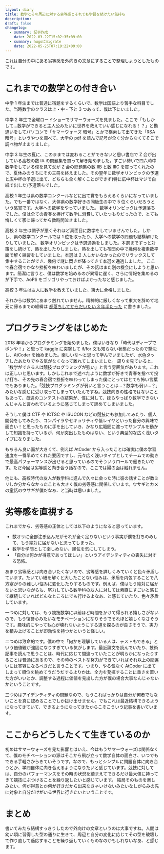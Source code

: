 ```yaml
---
layout: diary
title: 数学とその周辺に対する劣等感とそれでも学習を続けたい気持ち
description: 
draft: false
changelog:
  - summary: 記事作成
    date: 2022-03-22T15:02:35+09:00
  - summary: hugoにmigrate
    date: 2022-05-25T07:19:22+09:00
---
```


これは自分の中にある劣等感を外向きの文章にすることで整理しようとしたものです。

# これまでの数学との付き合い

中学 1 年生までは普通に宿題をするくらいで、数学は国語より苦手な科目でした。当時数学のクラスは上・中・下と 3 つあって、僕は下にいました。

中学 2 年生で金曜ロードショーでサマーウォーズを見ました。ここで「もしかして...数学ができると主人公みたいに世界を救えていい感じになれる！？」と勘違いをしてパソコンで「サマーウォーズ 暗号」とかで検索して出てきた「RSA 暗号」というやつを調べて、大学の pdf を読んで記号が全く分からなくてそこで調べ物が止まりました。

中学 3 年生の夏に、このままでは変わることができないと思い書店で Z 会が出している高校の数 IA の問題集を買って解き始めました。すごい勢いで四六時中数学をしている僕を見て父が Z 会の問題集の数 IIB と数 IIIC を買ってくれたので、夏休みのうちにその三冊を終えました。その翌年に数学オリンピックの予選と広中杯の予選に出て、どちらも全く解くことができず(特に広中杯はマジで白紙で出した)予選落ちでした。

高校 1 年生は県の数学コンクールなどに出て賞をもらえるくらいになっていました。でも一番ではなく、大体県の数学好きの同級生の中で 5 位くらいだろうという感覚です。大学への数学をやっていました。
数学オリンピックは予選落ちでした。僕は全ての青春を捧げて数学に消費していたつもりだったので、とても悔しくて家に帰ってから数時間泣きました。

高校 2 年生は調子が悪くそれほど真面目に数学をしていませんでした。しかし、県の数学コンクールでは 1 位を取ったり、大学への数学の問題も結構解けたりしていました。
数学オリンピックは予選通過をしました。本選までずっと対策をし続けて、熱を出したりしました。熱を出しても布団の中で幾何を複素数平面で解く練習をしていました。本選は 2 人しかいなかったのでリラックスして集中することができ、幾何で謎に閃きが降ってきて本選を通過しました。
ここで春合宿でかなり挫折を味わいましたが、その話はまた別の機会にしようと思います。簡潔に言うと、僕は数学を始めるのが異常に遅く、さらに情報を集めるのが下手で、AoPS をゴリゴリやっておけばよかったなと感じました。

高校 3 年生は友人に数学を教えていました。東大に合格しました。

それからは数学にあまり触れていません。精神的に厳しくなって東大を辞めて地元に帰るまでの経緯は [都落ちしてからだいたい 3 年半たった](https://blog.uta8a.net/diary/2021-04-23-bet) に書きました。

# プログラミングをはじめた

2018 年頃からプログラミングを始めました。僕はいきなり「時代はディープでポンや！」と思って kaggle に突撃して if/for 文も知らない状態だったので撃沈し、AtCoder を始めました。楽しいな〜と思って学んでいましたが、水色タッチしたあたりでやる気がなくなって離れてしまいました。
周りを見ていると、「数学ができる人は競技プログラミングが強い」と言う雰囲気があります。これは正しいと思います。しかしこれまで述べたように数学が好きで青春を捨べて投げ打ち、その先の春合宿で挫折を味わってしまった僕にとってはとても怖い言葉でもありました。「競技プログラミングが弱いと言うことは...？数学も弱い...？」みたいな感じに受け取ってしまっていたんですね。競技向きの性格ではないこともあって、毎週のコンテストの結果が、僕に対して、ほらやっぱり数学できないんじゃんと言われているように感じてしまって諦めてしまいました。

そうして僕は CTF や ICTSC や ISUCON などの競技にも参加してみたり、個人開発をしてみたり、コンパイラやセキュリティや低レイヤといった自分の興味で面白い！と思ったものに手を出していき、かなり広範囲に渡ってサンプルを動かして知識を持っているが、何か突出したものはない、という典型的な広く浅いタイプになりました。

もちろん良い面が大きくて、例えば AtCoder から入ったことは確実に僕の学習速度を一番早めてくれた要因ですし、元々広く浅いタイプとしてチームでの動きで最高パフォーマンスが出せると思っているのでそういうロールで働きたいです。ただ今回は劣等感と向き合う話なので、ここでは陽の面は触れません。

他にも、高校時代の友人が数学科に進んで久々に会った時に彼の話すことが数ミリしか分からなかったことも大きく僕の劣等感に関係しています。ウサギとカメの童話のウサギが僕だなあ、と当時は思いました。

# 劣等感を直視する

これまでから、劣等感の正体としては以下のようになると思っています。

- 数オリに全部注ぎ込んだがそれが全く足りないという事実が僕を打ちのめして、もう絶対に届かないと思ってしまった。
- 数学を学問として楽しめない、順位を気にしてしまう。
- 「自分は何かが得意であってほしい」というアイデンティティの喪失に対する恐怖。

あまり劣等感とは向き合いたくないので、劣等感を詳しくみていくと色々矛盾しています。たいてい紐を解くと大したことない悩みは、矛盾を内包することで八方塞がりの難しい悩みに変化したりするものです。例えば、僕はもう絶対に届かないと思いながらも、努力している数学科の友人に対しては素直にすごいと感じて継続していればどんなところにでも行けるよなあ、と感じていたり、色々矛盾しています。

一つめに対しては、もう競技数学に以前ほど時間をかけて得られる嬉しさがないので、もう復讐心みたいなモチベーションになりそうでそれほど嬉しくなさそうです。趣味的にやっても心が壊れないようにする道を探るのが良さそうで、実力を積み上げることが即効性を持つかというと怪しい。

二つめは致命的です。僕の中で「何かを理解している人は、テストもできる」という価値観が強固になりすぎている気がします。最近論文を読んでいたり、技術記事を読んで思うことは、時代に応じて間違っていたことが明らかになったりすることは普通にあるので、その時のベストな努力ができていればそれ以上の間違いには寛容になるべきだと言うことです。つまり、やる気なく AtCoder に出てしまって順位を眺めてうだうだするよりかは、全力を発揮することに重きを置いた方がいいとか、調整する過程に価値を見出した方が僕の場合大事なんじゃないかということです。

三つめはアイデンティティの問題なので、もうこればっかりは自分が何者でもないことを真に認めることでしか抜け出せません。でもこれは最近結構できるようになってきていて、できるようになってきたからこそこういう記事を書いています。

# ここからどうしたくて生きているのか

初めはサマーウォーズを見た影響とはいえ、今はもうサマーウォーズは関係なくて、僕のモチベーションの源はそこから飛び立って数学自体の面白さ、いつでもできる手軽さからきていそうです。なので、もっとシンプルに問題自体に向き合うとか、学問自体に向き合えるようになりたいと感じています。競技に対しては、自分のパフォーマンスをその時の状況を踏まえてできるだけ最大値に持ってきて競技にぶつけることを繰り返したいと感じています。
結局そのものを楽しみたい、何が得意とか何が好きだから出来なきゃいけないみたいなしがらみの先に対象と自分だけがいる世界に行きたいということです。

# まとめ

書いてみたら結構すっきりしたので外向けの文章というのは大事ですね。人間は幼い頃に習得した型の通りに生きて、周辺と自分の変化に応じてその型を破壊して作り直して適応することを繰り返していくものなのかもしれないなあ、と感じます。